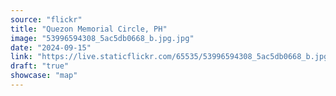 ```yaml
---
source: "flickr"
title: "Quezon Memorial Circle, PH"
image: "53996594308_5ac5db0668_b.jpg.jpg"
date: "2024-09-15"
link: "https://live.staticflickr.com/65535/53996594308_5ac5db0668_b.jpg"
draft: "true"
showcase: "map"
---
```

